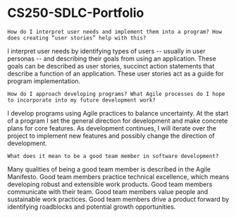 # CS250-SDLC-Portfolio
    How do I interpret user needs and implement them into a program? How does creating “user stories” help with this?

I interpret user needs by identifying types of users -- usually in user personas -- and describing their goals from using an application.  These goals can be described as user stories, succinct action statements that describe a function of an application.  These user stories act as a guide for program implementation.

    How do I approach developing programs? What Agile processes do I hope to incorporate into my future development work?

I develop programs using Agile practices to balance uncertainty.  At the start of a program I set the general direction for development and make concrete plans for core features.  As development continues, I will iterate over the project to implement new features and possibly change the direction of development.

    What does it mean to be a good team member in software development?

Many qualities of being a good team member is described in the Agile Manifesto.  Good team members practice technical excellence, which means developing robust and extensible work products.  Good team members communicate with their team.  Good team members value people and sustainable work practices.  Good team members drive a product forward by identifying roadblocks and potential growth opportunities.
